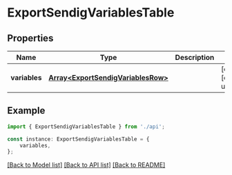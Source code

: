 # ExportSendigVariablesTable


## Properties

Name | Type | Description | Notes
------------ | ------------- | ------------- | -------------
**variables** | [**Array&lt;ExportSendigVariablesRow&gt;**](ExportSendigVariablesRow.md) |  | [optional] [default to undefined]

## Example

```typescript
import { ExportSendigVariablesTable } from './api';

const instance: ExportSendigVariablesTable = {
    variables,
};
```

[[Back to Model list]](../README.md#documentation-for-models) [[Back to API list]](../README.md#documentation-for-api-endpoints) [[Back to README]](../README.md)
